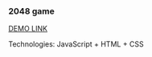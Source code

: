### 2048 game

[DEMO LINK](https://danylo-onishchuk.github.io/2048_game/)

Technologies: JavaScript + HTML + CSS
